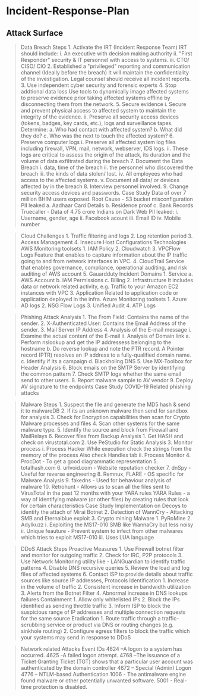 # Incident-Response-Plan

Attack Surface
------------------------------------------------------------------------------------------------------
> Data Breach
			Steps
				1. Activate the IRT (Incident Response Team)
					IRT should include:
            i. An executive with decision making authority
            ii. "First Responder" security & IT personnel with access to systems.
            iii. CTO/ CISO/ CIO
				2. Established a "privileged" reporting and communication channel
					(Ideally before the breach) It will maintain the confidentiality of the investigation.
					Legal counsel should receive all incident reports.
				3. Use independent cyber security and forensic experts
				4. Stop addtional data loss
					Use tools to dynamically image affected systems to preserve evidence prior taking affected systems offline by disconnecting them        from the network. 
				5. Secure evidence
					i. Secure and prevent physical access to affected system to maintain the integrity of the evidence.
					ii.  Preserve all security access devices (tokens, badges, key cards, etc.), logs and surveillance tapes.
            Determine:
						  a. Who had contact with affected system?
						  b. What did they do?
						  c. Who was the next to touch the affected system?
				6. Preserve computer logs
					i. Preserve all affected system log files including firewall, VPN, mail, network, webserver, IDS logs.
					ii. These logs are critical to assess the origin of the attack, its duration and the volume of data exfiltrated during the breach
				7. Document the Data Breach
					i. data, time of the breach
					ii. the personnel who discovered the breach
					iii. the kinds of data stolen/ lost.
					iv. All employees who had access to the affected systems.
					v. Document all data/ or devices affected by in the breach
				8. Interview personnel involved.
				9. Change security access devices and passwords.
			Case Study
				Data of over 7 million BHIM users exposed.
					Root Cause - S3 bucket misconfiguration
            PII leaked
              a. Aadhaar Card Details
              b. Residence proof
              c. Bank Records
				Truecaller - Data of 4.75 crore Indians on Dark Web
					  PII leaked:
              i. Username, gender, age
              ii. Facebook acount
              iii. Email ID
              iv. Mobile number
		
 > Cloud
			Challenges 
				1. Traffic filtering and logs
				2. Log retention period
				3. Access Management
				4. Insecure Host Configurations
			Technologies
				AWS
					Monitoring toolsets
						1. IAM Policy
						2. Cloudwatch
						3. VPCFlow Logs
							Feature that enables to capture information about the IP traffic going to and from network interfaces in VPC.
						4. CloudTrail
							 Service that enables governance, compliance, operational auditing, and risk auditing of  AWS account
						5. Gauardduty
					Incident Domains
						1. Service 
							a. AWS Account
							b. IAM Permissions
							c. Billing
						2. Infrastructure
							It includes data or network related activity, e.g. Traffic to your Amazon EC2 instances with VPC 
						3. Application 
							Related to application code or application deployed in the infra.
				Azure
					Monitoring toolsets
						1. Azure AD logs
						2. NSG Flow Logs
						3. Unified Audit
						4. ATP Logs
		
 > Phishing Attack
			Analysis
				1. The From Field: Contains the name of the sender.
				2. X-Authenticated User: Contains the Email Address of the sender.
				3. Mail Server IP Address
				4. Analysis of the E-mail message
					i. Examine the actual content of the E-mail
					ii. Analysis of Domain link
						a. Perform nslookup and get the IP addressess belonging to the hostname
						b. Do reverse lookup and note the PTR record.
							A Pointer record (PTR) resolves an IP address to a fully-qualified domain name.
						c. Identify if its a campaign
						d. Blackholing DNS 
				5. Use MX-Toolbox for Header Analysis
				6. Block emails on the SMTP Server by identifying the common pattern
				7. Check SMTP logs whether the same email send to other users.
				8. Report malware sample to AV vendor
				9. Deploy AV signature to the endpoints
			Case Study
				COVID-19 Related phishing attacks
		
 > Malware
			Steps
				1. Suspect the file and generate the MD5 hash & send it to malwareDB
				2. If its an unknown malware then send for sandbox for analysis
				3. Check for Encryption capabilities then scan for Crypto Malware processes and files
				4. Scan other systems for the same malware type.
				5. Identify the source and block from Firewall and MailRelays
				6. Recover files from Backup
			Analysis
				1. Get HASH and check on virustotal.com
				2. Use PeStudio for Static Analysis
				3. Monitor process 
					i. Process Hacker
						While execution check the strings from the memory of the process
						Also check Handles tab
					ii. Process Monitor
				4. ProcDot - To get a good diagrammatic representation
				5. totalhash.com
				6. urlvoid.com - Website reputation checker
				7. dnSpy - Useful for reverse engineering
				8. Remnux, FLARE - OS specific for Malware Analysis
				9. fakedns - Used for behaviour analysis of malware
				10. Retrohunt - Allows us to scan all the files sent to VirusTotal in the past 12 months with your YARA rules 
					YARA Rules -  a way of identifying malware (or other files) by creating rules that look for certain characteristics
			Case Study
				Implementation on Decoys to identify the attach of Mirai Botnet
				2. Detection of WannCry - Attacking SMB and Eternalblue exploit
				3. Crypto mining Malware 
					1. PyRoMine
					2. Adylkuzz
						 i. Exploiting the MS17-010 SMB like WannaCry but less noisy
						ii. Unique feauture - Prevent system to infect from other malwares which tries to exploit MS17-010
						iii. Uses LUA language 
		
 > DDoS Attack
			Steps
				Proactive Measures
					1. Use Firewall botnet filter and monitor for outgoing traffic
					2. Check for IRC, P2P protocols
					3. Use Network Monitoring utility like - LANGuardian to identify traffic patterns
					4. Disable DNS recursive queries
					5. Review the load and log files of affected systems
					6. Contact ISP to provide details about traffic sources like source IP addresses, Protocols
				Identification
					1. Increase in the volume of traffic
					2. Consistent increase in bandwidth utilization
					3. Alerts from the Botnet Filter
					4. Abnormal increase in DNS lookups failures
				Containment
					1. Allow only whitelisted IPs
					2. Block the IPs identified as sending throttle traffic
					3. Inform ISP to block the suspicious range of IP addresses and multiple connection requests for the same source
				Eradication
					1. Route traffic through a traffic-scrubbing service or product via DNS or routing changes (e.g. sinkhole routing)
					2. Configure egress filters to block the traffic which your systems may send in response to DDoS 
			
   > Network related Attacks
			Event IDs
				4624 –A logon to a system has occurred.
				4625 -A failed logon attempt.
				4768 –The issuance of a Ticket Granting Ticket (TGT) shows that a particular user account was authenticated by the domain controller
				4672 – Special (Admin) Logon
				4776 – NTLM-based Authentication
				1006 - The antimalware engine found malware or other potentially unwanted software.
				5001 - Real-time protection is disabled.
